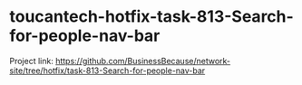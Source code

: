 # toucantech-hotfix-task-813-Search-for-people-nav-bar
Project link: https://github.com/BusinessBecause/network-site/tree/hotfix/task-813-Search-for-people-nav-bar
